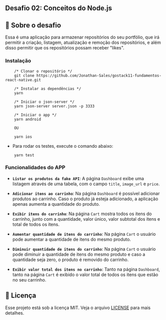 ## Desafio 02: Conceitos do Node.js

## **🚀 Sobre o desafio**

Essa é uma aplicação para armazenar repositórios do seu portfólio, que irá permitir a criação, listagem, atualização e remoção dos repositórios, e além disso permitir que os repositórios possam receber "likes".

### **Instalação**

```
    /* Clonar o repositório */
    git clone https://github.com/Jonathan-Sales/gostack11-fundamentos-react-native.git

    /* Instalar as dependências */
    yarn

    /* Iniciar o json-server */
    yarn json-server server.json -p 3333

    /* Iniciar o app */
    yarn android

    OU

    yarn ios
```

- Para rodar os testes, execute o comando abaixo:

```
    yarn test
```

### **Funcionalidades do APP**

- **`Listar os produtos da fake API`**: A página `Dashboard` exibe uma listagem através de uma tabela, com o campo `title`, `image_url` e `price`.

- **`Adicionar itens ao carrinho`**: Na página `Dashboard` é possível adicionar produtos ao carrinho. Caso o produto já esteja adicionado, a aplicação apenas aumenta a quantidade do produto.

- **`Exibir itens do carrinho`**: Na página `Cart` mostra todos os itens do carrinho, junto com a quantidade, valor único, valor subtotal dos itens e total de todos os itens.

- **`Aumentar quantidade de itens do carrinho`**: Na página `Cart` o usuário pode aumentar a quantidade de itens do mesmo produto.

- **`Diminuir quantidade de itens do carrinho`**: Na página `Cart` o usuário pode diminuir a quantidade de itens do mesmo produto e caso a quantidade seja zero, o produto é removido do carrinho.

- **`Exibir valor total dos itens no carrinho`**: Tanto na página `Dashboard`, tanto na página `Cart` é exibido o valor total de todos os itens que estão no seu carrinho.

## **📝 Licença**

Esse projeto está sob a licença MIT. Veja o arquivo [LICENSE](https://github.com/Jonathan-Sales/gostack11-fundamentos-react-native/blob/master/LICENSE.md) para mais detalhes.